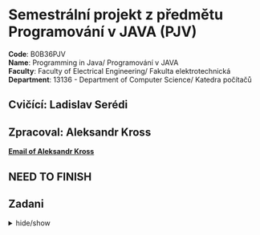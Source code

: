 # Semestrální projekt z předmětu Programování v JAVA  (PJV)

**Code**: B0B36PJV <br>
**Name**: Programming in Java/ Programování v JAVA <br>
**Faculty**: Faculty of Electrical Engineering/ Fakulta elektrotechnická <br>
**Department**: 13136 - Department of Computer Science/ Katedra počítačů <br>

## Cvičící: Ladislav Serédi
## Zpracoval: Aleksandr Kross  

[**Email of Aleksandr Kross**](<krossale@fel.czut.cz>) <br>

## NEED TO FINISH
## Zadani
<details><summary> hide/show </summary>
**Typická RPG hra, která je tímto tématem zamýšlena je například tato https://darkwalllke.itch.io/simple-rpg

Nezapomínejte, že vaším cílem není vytvořit hru jako takovou (hodně levelů, příběh atd.), ale engine na spuštění a odehrání levelů popsaných externími soubory.
Hra bude umět načítat seznam předmětů ze souboru. Tyto předměty bude mít hráč na začátku hry. Na konci hry bude umět hra uložit seznam předmětů ve stejném formátu.
Každý level bude popsaný v externím souboru v rozumném formátu – je na vás jaký formát si zvolíte. Pro demonstraci stačí vytvořet jeden až dva levely hry na kterých bude předvedena funkčnost všech prvků, inventáře a boje s nepřítelem.
Pokud soubory s levely nejsou human-readable, musí být vytvořen editor těchto souborů.
V rámci hry bude implementován způsob souboje s příšerami.
Hrdina bude umět pomocí sebraných předmětů interagovat s dalšími předměty (otevře dveře klíčem, rozbije truhlu palicí atd.).
Herní engine musí být vybaven GUI.**


## Dokumentace
## NEED TO ADD
